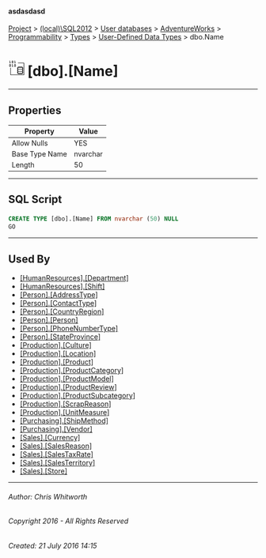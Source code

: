 #### asdasdasd

[Project](../../../../../../index.md) > [(local)\\SQL2012](../../../../../index.md) > [User databases](../../../../index.md) > [AdventureWorks](../../../index.md) > [Programmability](../../index.md) > [Types](../index.md) > [User-Defined Data Types](User-Defined_Data_Types.md) > dbo.Name

# ![User-Defined Data Types](../../../../../../Images/UserDefinedDataType32.png) [dbo].[Name]

---

## <a name="#properties"></a>Properties

| Property | Value |
|---|---|
| Allow Nulls | YES |
| Base Type Name | nvarchar |
| Length | 50 |


---

## <a name="#sqlscript"></a>SQL Script

```sql
CREATE TYPE [dbo].[Name] FROM nvarchar (50) NULL
GO

```


---

## <a name="#usedby"></a>Used By

* [[HumanResources].[Department]](../../../Tables/Department.md)
* [[HumanResources].[Shift]](../../../Tables/Shift.md)
* [[Person].[AddressType]](../../../Tables/AddressType.md)
* [[Person].[ContactType]](../../../Tables/ContactType.md)
* [[Person].[CountryRegion]](../../../Tables/CountryRegion.md)
* [[Person].[Person]](../../../Tables/Person.md)
* [[Person].[PhoneNumberType]](../../../Tables/PhoneNumberType.md)
* [[Person].[StateProvince]](../../../Tables/StateProvince.md)
* [[Production].[Culture]](../../../Tables/Culture.md)
* [[Production].[Location]](../../../Tables/Location.md)
* [[Production].[Product]](../../../Tables/Product.md)
* [[Production].[ProductCategory]](../../../Tables/ProductCategory.md)
* [[Production].[ProductModel]](../../../Tables/ProductModel.md)
* [[Production].[ProductReview]](../../../Tables/ProductReview.md)
* [[Production].[ProductSubcategory]](../../../Tables/ProductSubcategory.md)
* [[Production].[ScrapReason]](../../../Tables/ScrapReason.md)
* [[Production].[UnitMeasure]](../../../Tables/UnitMeasure.md)
* [[Purchasing].[ShipMethod]](../../../Tables/ShipMethod.md)
* [[Purchasing].[Vendor]](../../../Tables/Vendor.md)
* [[Sales].[Currency]](../../../Tables/Currency.md)
* [[Sales].[SalesReason]](../../../Tables/SalesReason.md)
* [[Sales].[SalesTaxRate]](../../../Tables/SalesTaxRate.md)
* [[Sales].[SalesTerritory]](../../../Tables/SalesTerritory.md)
* [[Sales].[Store]](../../../Tables/Store.md)


---

###### Author:  Chris Whitworth

###### Copyright 2016 - All Rights Reserved

###### Created: 21 July 2016 14:15

